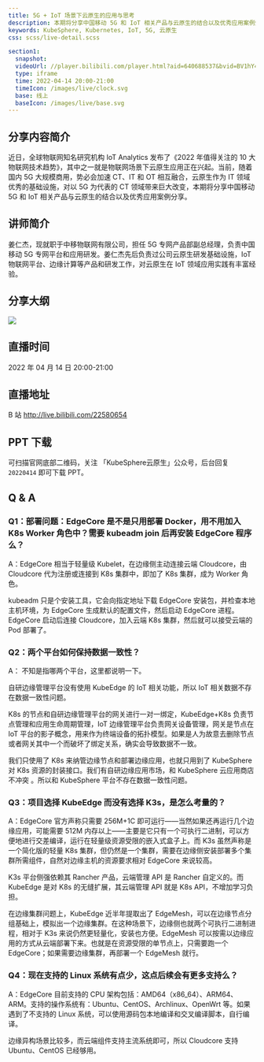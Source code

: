 ```yaml
---
title: 5G + IoT 场景下云原生的应用与思考
description: 本期将分享中国移动 5G 和 IoT 相关产品与云原生的结合以及优秀应用案例分享。
keywords: KubeSphere, Kubernetes, IoT, 5G, 云原生
css: scss/live-detail.scss

section1:
  snapshot: 
  videoUrl: //player.bilibili.com/player.html?aid=640688537&bvid=BV1hY4y1h7fj&cid=576208410&page=1&high_quality=1
  type: iframe
  time: 2022-04-14 20:00-21:00
  timeIcon: /images/live/clock.svg
  base: 线上
  baseIcon: /images/live/base.svg
---
```

## 分享内容简介

近日，全球物联网知名研究机构 IoT Analytics 发布了《2022 年值得关注的 10 大物联网技术趋势》，其中之一就是物联网场景下云原生应用正在兴起。当前，随着国内 5G 大规模商用，势必会加速 CT、IT 和 OT 相互融合，云原生作为 IT 领域优秀的基础设施，对以 5G 为代表的 CT 领域带来巨大改变，本期将分享中国移动 5G 和 IoT 相关产品与云原生的结合以及优秀应用案例分享。

## 讲师简介

姜仁杰，现就职于中移物联网有限公司，担任 5G 专网产品部副总经理，负责中国移动 5G 专网平台和应用研发。姜仁杰先后负责过公司云原生研发基础设施，IoT 物联网平台、边缘计算等产品和研发工作，对云原生在 IoT 领域应用实践有丰富经验。

## 分享大纲

![](https://pek3b.qingstor.com/kubesphere-community/images/iot0414-live.png)

## 直播时间

2022 年 04 月 14 日 20:00-21:00

## 直播地址

B 站  http://live.bilibili.com/22580654

## PPT 下载

可扫描官网底部二维码，关注 「KubeSphere云原生」公众号，后台回复 `20220414` 即可下载 PPT。

## Q & A 

### Q1：部署问题：EdgeCore 是不是只用部署 Docker，用不用加入 K8s Worker 角色中？需要 kubeadm join 后再安装 EdgeCore 程序么？

A：EdgeCore 相当于轻量级 Kubelet，在边缘侧主动连接云端 Cloudcore，由 Cloudcore 代为注册或连接到 K8s 集群中，即加了 K8s 集群，成为 Worker 角色。

kubeadm 只是个安装工具，它会向指定地址下载 EdgeCore 安装包，并检查本地主机环境，为 EdgeCore 生成默认的配置文件，然后启动 EdgeCore 进程。EdgeCore 启动后连接 Cloudcore，加入云端 K8s 集群，然后就可以接受云端的 Pod 部署了。

### Q2：两个平台如何保持数据一致性？

A： 不知是指哪两个平台，这里都说明一下。

自研边缘管理平台没有使用 KubeEdge 的 IoT 相关功能，所以 IoT 相关数据不存在数据一致性问题。

K8s 的节点和自研边缘管理平台的网关进行一对一绑定，KubeEdge+K8s 负责节点管理和应用生命周期管理，IoT 边缘管理平台负责网关设备管理，网关是节点在 IoT 平台的影子概念，用来作为终端设备的拓扑模型。如果是人为故意去删除节点或者网关其中一个而破坏了绑定关系，确实会导致数据不一致。

我们只使用了 K8s 来纳管边缘节点和部署边缘应用，也就只用到了 KubeSphere 对 K8s 资源的封装接口。我们有自研边缘应用市场，和 KubeSphere 云应用商店不冲突 。所以和 KubeSphere 平台不存在数据一致性问题。

### Q3：项目选择 KubeEdge 而没有选择 K3s，是怎么考量的？

A：EdgeCore 官方声称只需要 256M+1C 即可运行——当然如果还再运行几个边缘应用，可能需要 512M 内存以上——主要是它只有一个可执行二进制，可以方便地进行交差编译，运行在轻量级资源受限的嵌入式盒子上。而 K3s 虽然声称是一个简化版的轻量 K8s 集群，但仍然是一个集群，需要在边缘侧安装部署多个集群所需组件，自然对边缘主机的资源要求相对 EdgeCore 来说较高。

K3s 平台侧强依赖其 Rancher 产品，云端管理 API 是 Rancher 自定义的。而 KubeEdge 是对 K8s 的无缝扩展，其云端管理 API 就是 K8s API，不增加学习负担。

在边缘集群问题上，KubeEdge 近半年提取出了 EdgeMesh，可以在边缘节点分组基础上，模拟出一个边缘集群。在这种场景下，边缘侧也就两个可执行二进制进程，相对于 K3s 来说仍然更轻量化，安装也方便。EdgeMesh 可以按需以边缘应用的方式从云端部署下来。也就是在资源受限的单节点上，只需要跑一个 EdgeCore；如果需要边缘集群，再部署一个 EdgeMesh 就行。

### Q4：现在支持的 Linux 系统有点少，这点后续会有更多支持么？

A：EdgeCore 目前支持的 CPU 架构包括：AMD64（x86_64）、ARM64、ARM。支持的操作系统有：Ubuntu、CentOS、Archlinux、OpenWrt 等。如果遇到了不支持的 Linux 系统，可以使用源码包本地编译和交叉编译脚本，自行编译。

边缘异构场景比较多，而云端组件支持主流系统即可，所以 Cloudcore 支持 Ubuntu、CentOS 已经够用。